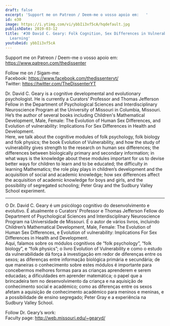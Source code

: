 ```yaml
---
draft: false
excerpt: 'Support me on Patreon / Deem-me o vosso apoio em:   '
id: e30
image: https://i.ytimg.com/vi/ybbIi3xf5cA/hqdefault.jpg
publishDate: 2019-03-12
title: '#30 David C. Geary: Folk Cognition, Sex Differences in Vulnerability, Children''s
  Learning'
youtubeid: ybbIi3xf5cA
---
```

Support me on Patreon / Deem-me o vosso apoio em:   
https://www.patreon.com/thedissenter

Follow me on / Sigam-me:  
Facebook: https://www.facebook.com/thedissenteryt/  
Twitter: https://twitter.com/TheDissenterYT

Dr. David C. Geary is a cognitive developmental and evolutionary psychologist. He is currently a Curators’ Professor and Thomas Jefferson Fellow in the Department of Psychological Sciences and Interdisciplinary Neuroscience Program at the University of Missouri in Columbia, Missouri. He’s the author of several books including Children's Mathematical Development, Male, Female: The Evolution of Human Sex Differences, and Evolution of vulnerability: Implications For Sex Differences in Health and Development.   
Here, we talk about the cognitive modules of folk psychology, folk biology and folk physics; the book Evolution of Vulnerability, and how the study of vulnerability gives strength to the research on human sex differences; the differences between biologically primary and secondary information; in what ways is the knowledge about these modules important for us to devise better ways for children to learn and to be educated; the difficulty in learning Mathematics; the role play plays in children’s development and the acquisition of social and academic knowledge; how sex differences affect the acquisition of academic knowledge for boys and girls, and the possibility of segregated schooling; Peter Gray and the Sudbury Valley School experiment.

---

O Dr. David C. Geary é um psicólogo cognitivo do desenvolvimento e evolutivo. É atualmente o Curators’ Professor e Thomas Jefferson Fellow do Department of Psychological Sciences and Interdisciplinary Neuroscience Program na Universidade de Missouri. É o autor de vários livros, incluindo Children’s Mathematical Development, Male, Female: The Evolution of Human Sex Differences, e Evolution of vulnerability: Implications For Sex Differences in Health and Development.    
Aqui, falamos sobre os módulos cognitivos de “folk psychology”, “folk biology”, e “folk physics”; o livro Evolution of Vulnerability e como o estudo da vulnerabilidade dá força à investigação em redor de diferenças entre os sexos; as diferenças entre informação biológica primária e secundária; de que maneiras o conhecimento sobre estes módulos é importante para concebermos melhores formas para as crianças aprenderem e serem educadas; a dificuldades em aprender matemática; o papel que a brincadeira tem no desenvolvimento da criança e na aquisição de conhecimento social e académico; como as diferenças entre os sexos afetam a aquisição de conhecimento académico para meninos e meninas, e a possibilidade de ensino segregado; Peter Gray e a experiência na Sudbury Valley School.

Follow Dr. Geary’s work:  
Faculty page: http://web.missouri.edu/~gearyd/